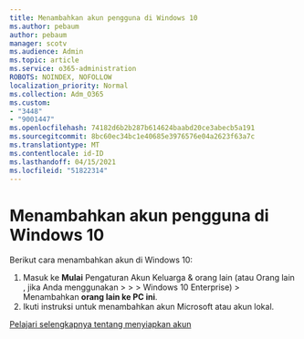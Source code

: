 ```yaml
---
title: Menambahkan akun pengguna di Windows 10
ms.author: pebaum
author: pebaum
manager: scotv
ms.audience: Admin
ms.topic: article
ms.service: o365-administration
ROBOTS: NOINDEX, NOFOLLOW
localization_priority: Normal
ms.collection: Adm_O365
ms.custom:
- "3448"
- "9001447"
ms.openlocfilehash: 74182d6b2b287b614624baabd20ce3abecb5a191
ms.sourcegitcommit: 8bc60ec34bc1e40685e3976576e04a2623f63a7c
ms.translationtype: MT
ms.contentlocale: id-ID
ms.lasthandoff: 04/15/2021
ms.locfileid: "51822314"
---
```

# <a name="add-a-user-account-in-windows-10"></a>Menambahkan akun pengguna di Windows 10

Berikut cara menambahkan akun di Windows 10:

1. Masuk ke **Mulai** Pengaturan Akun Keluarga & orang lain (atau Orang lain , jika Anda menggunakan  >    >    >   Windows 10 Enterprise) > Menambahkan **orang lain ke PC ini**.
2. Ikuti instruksi untuk menambahkan akun Microsoft atau akun lokal.

[Pelajari selengkapnya tentang menyiapkan akun](https://support.microsoft.com/help/17197/)